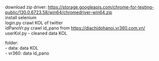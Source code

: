 download zip driver: https://storage.googleapis.com/chrome-for-testing-public/130.0.6723.58/win64/chromedriver-win64.zip <br>
install selenium <br>
login.py crawl KOL of twitter <br>
idPanoVr.py crawl id_pano from https://diachidohanoi.vr360.com.vn/ <br>
userKol.py - cleaned data KOL <br>

folder:
<br>- data: data KOL
<br>- vr360: data id_pano